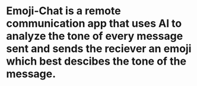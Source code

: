 # Emoji-Chat is a remote communication app that uses AI to analyze the tone of every message sent and sends the reciever an emoji which best descibes the tone of the message.
